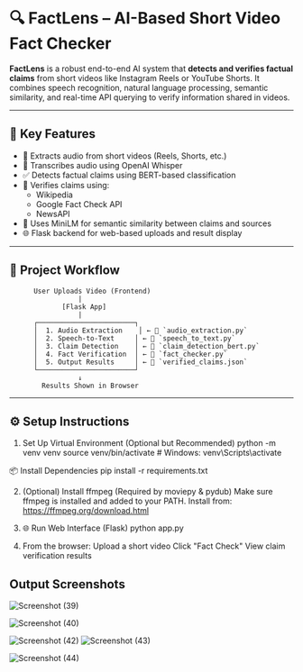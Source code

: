 # 🔍 FactLens – AI-Based Short Video Fact Checker

**FactLens** is a robust end-to-end AI system that **detects and verifies factual claims** from short videos like Instagram Reels or YouTube Shorts. It combines speech recognition, natural language processing, semantic similarity, and real-time API querying to verify information shared in videos.

---

## 🚀 Key Features

- 🎥 Extracts audio from short videos (Reels, Shorts, etc.)
- 🧠 Transcribes audio using OpenAI Whisper
- ✅ Detects factual claims using BERT-based classification
- 🔎 Verifies claims using:
  - Wikipedia
  - Google Fact Check API
  - NewsAPI
- 🔗 Uses MiniLM for semantic similarity between claims and sources
- 🌐 Flask backend for web-based uploads and result display

---

## 🔄 Project Workflow

          User Uploads Video (Frontend)
                     |
                 [Flask App]
                     |
          ┌────────────────────────┐
          │  1. Audio Extraction    │ ← 🎥 `audio_extraction.py`
          │  2. Speech-to-Text     │ ← 🧠 `speech_to_text.py`
          │  3. Claim Detection    │ ← 🤖 `claim_detection_bert.py`
          │  4. Fact Verification  │ ← 🔎 `fact_checker.py`
          │  5. Output Results     │ ← 📁 `verified_claims.json`
          └────────────────────────┘
                     ↓
            Results Shown in Browser

---

## ⚙️ Setup Instructions

1. Set Up Virtual Environment (Optional but Recommended)
   python -m venv venv
   source venv/bin/activate # Windows: venv\Scripts\activate

📦 Install Dependencies
   pip install -r requirements.txt

2. (Optional) Install ffmpeg (Required by moviepy & pydub)
   Make sure ffmpeg is installed and added to your PATH.
   Install from: https://ffmpeg.org/download.html

3. 🌐 Run Web Interface (Flask)
   python app.py

4. From the browser:
   Upload a short video
   Click "Fact Check"
   View claim verification results

## Output Screenshots
![Screenshot (39)](https://github.com/user-attachments/assets/546b0dd0-8e5b-43ad-9620-076272eaafdf)

![Screenshot (40)](https://github.com/user-attachments/assets/f27864f8-4bba-444d-a772-85899da1642c)

![Screenshot (42)](https://github.com/user-attachments/assets/f3ca4afd-e5d3-4993-b2b9-380cb6002247)
![Screenshot (43)](https://github.com/user-attachments/assets/0ed6fbb1-71ee-48db-9587-932aaeaec9a5)

![Screenshot (44)](https://github.com/user-attachments/assets/b58cecb5-d602-4103-8b3b-45271f796ccd)




